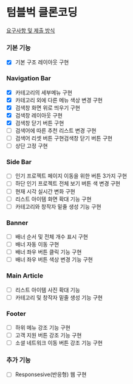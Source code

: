 # 텀블벅 클론코딩
[요구사항 및 제출 방식](https://denim-impatiens-019.notion.site/11-12-53dc3c2da66c49b8a407834670f604b4)

### 기본 기능

- [x] 기본 구조 레이아웃 구현

### Navigation Bar

- [x] 카테고리의 세부메뉴 구현
- [x] 카테고리 외에 다른 메뉴 색상 변경 구현
- [x] 검색창 화면 위로 띄우기 구현
- [x] 검색창 레이아웃 구현
- [x] 검색창 닫기 버튼 구현
- [ ] 검색어에 따른 추천 리스트 변경 구현
- [ ] 검색어 리셋 버튼 구현검색창 닫기 버튼 구현
- [ ] 상단 고정 구현

### Side Bar

- [ ] 인기 프로젝트 페이지 이동을 위한 버튼 3가지 구현
- [ ] 하단 인기 프로젝트 전체 보기 버튼 색 변경 구현
- [ ] 현재 시각 실시간 변화 구현
- [ ] 리스트 아이템 화면 확대 기능 구현
- [ ] 카테고리와 창작자 밑줄 생성 기능 구현

### Banner

- [ ] 배너 순서 및 전체 개수 표시 구현
- [ ] 배너 자동 이동 구현
- [ ] 배너 좌우 버튼 클릭 기능 구현
- [ ] 배너 좌우 버튼 색상 변경 기능 구현

### Main Article

- [ ] 리스트 아이템 사진 확대 기능
- [ ] 카테고리 및 창작자 밑줄 생성 기능 구현

### Footer

- [ ] 하위 메뉴 강조 기능 구현
- [ ] 고객 지원 버튼 강조 기능 구현
- [ ] 소셜 네트워크 이동 버튼 강조 기능 구현

### 추가 기능

- [ ] Responsesive(반응형) 웹 구현
